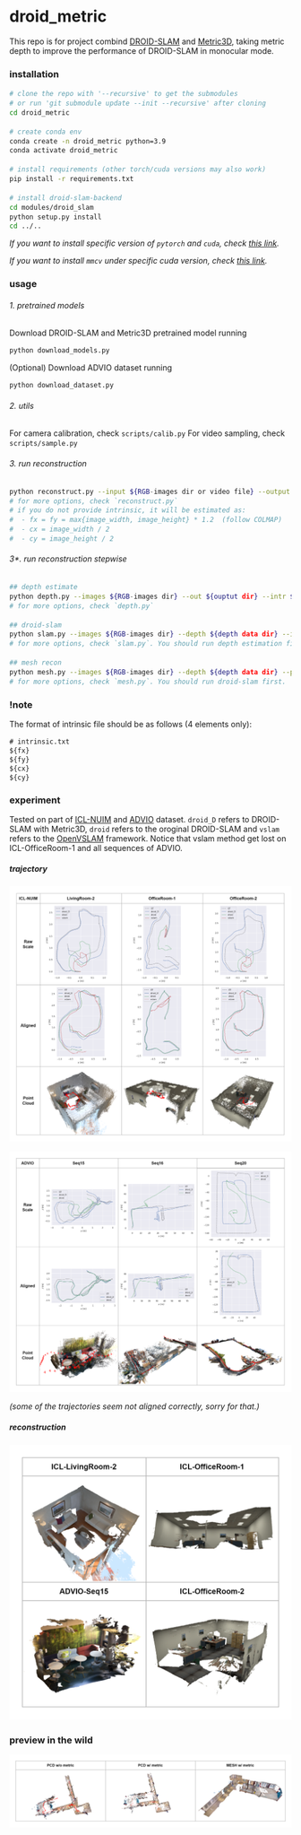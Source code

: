 # droid_metric

This repo is for project combind [DROID-SLAM](https://github.com/princeton-vl/DROID-SLAM) and [Metric3D](https://github.com/YvanYin/Metric3D), taking metric depth to improve the performance of DROID-SLAM in monocular mode.

### installation
```bash
# clone the repo with '--recursive' to get the submodules
# or run 'git submodule update --init --recursive' after cloning
cd droid_metric

# create conda env
conda create -n droid_metric python=3.9
conda activate droid_metric

# install requirements (other torch/cuda versions may also work)
pip install -r requirements.txt

# install droid-slam-backend
cd modules/droid_slam
python setup.py install
cd ../..
```

*If you want to install specific version of `pytorch` and `cuda`, check [this link](https://pytorch.org/get-started/previous-versions/).*

*If you want to install `mmcv` under specific cuda version, check [this link](https://mmcv.readthedocs.io/en/latest/get_started/installation.html).*

### usage
###### 1. pretrained models
Download DROID-SLAM and Metric3D pretrained model running
```bash
python download_models.py
```

(Optional) Download ADVIO dataset running
```bash
python download_dataset.py
```

###### 2. utils
For camera calibration, check `scripts/calib.py`
For video sampling, check `scripts/sample.py`

###### 3. run reconstruction
```bash
python reconstruct.py --input ${RGB-images dir or video file} --output ${ouptut dir} --intr ${intrinsic file} --viz
# for more options, check `reconstruct.py`
# if you do not provide intrinsic, it will be estimated as:
#  - fx = fy = max{image_width, image_height} * 1.2  (follow COLMAP)
#  - cx = image_width / 2
#  - cy = image_height / 2
```

###### 3*. run reconstruction stepwise
```bash
## depth estimate
python depth.py --images ${RGB-images dir} --out ${ouptut dir} --intr ${intrinsic file}
# for more options, check `depth.py`

## droid-slam
python slam.py --images ${RGB-images dir} --depth ${depth data dir} --intr ${intrinsic file} --out-poses ${output poses dir} --viz
# for more options, check `slam.py`. You should run depth estimation first.

## mesh recon
python mesh.py --images ${RGB-images dir} --depth ${depth data dir} --poses ${poses dir} --intr ${intrinsic file} --save ${output mesh path}
# for more options, check `mesh.py`. You should run droid-slam first.
```

### !note
The format of intrinsic file should be as follows (4 elements only):
```
# intrinsic.txt
${fx}
${fy}
${cx}
${cy}
``` 


### experiment
Tested on part of [ICL-NUIM](https://www.doc.ic.ac.uk/~ahanda/VaFRIC/iclnuim.html) and [ADVIO](https://github.com/AaltoVision/ADVIO) dataset. `droid_D` refers to DROID-SLAM with Metric3D, `droid` refers to the oroginal DROID-SLAM and `vslam` refers to the [OpenVSLAM](https://github.com/stella-cv/stella_vslam) framework. Notice that vslam method get lost on ICL-OfficeRoom-1 and all sequences of ADVIO. 

##### trajectory

![icl-traj](assets/traj_icl.png)

![advio-traj](assets/traj_advio.png)

*(some of the trajectories seem not aligned correctly, sorry for that.)*

##### reconstruction

![mesh](assets/mesh.png)

### preview in the wild

![wild](assets/wild_p.png)
